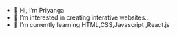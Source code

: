 - 👋 Hi, I’m Priyanga
- 👀 I’m interested in creating interative websites...
- 🌱 I’m currently learning HTML,CSS,Javascript ,React.js 



